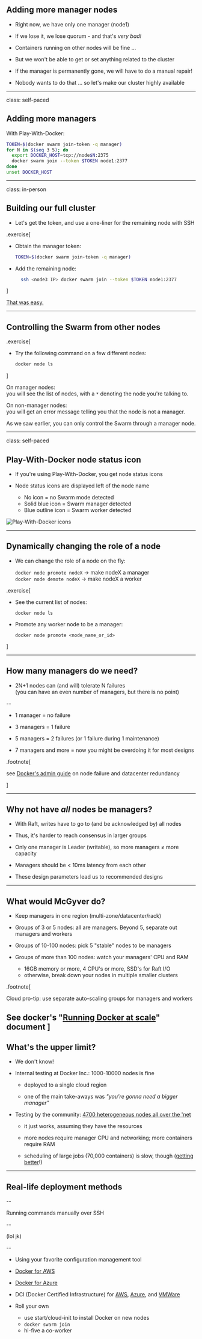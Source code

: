 ## Adding more manager nodes

- Right now, we have only one manager (node1)

- If we lose it, we lose quorum - and that's *very bad!*

- Containers running on other nodes will be fine ...

- But we won't be able to get or set anything related to the cluster

- If the manager is permanently gone, we will have to do a manual repair!

- Nobody wants to do that ... so let's make our cluster highly available

---

class: self-paced

## Adding more managers

With Play-With-Docker:

```bash
TOKEN=$(docker swarm join-token -q manager)
for N in $(seq 3 5); do
  export DOCKER_HOST=tcp://node$N:2375
  docker swarm join --token $TOKEN node1:2377
done
unset DOCKER_HOST
```

---

class: in-person

## Building our full cluster

- Let's get the token, and use a one-liner for the remaining node with SSH

.exercise[

- Obtain the manager token:
  ```bash
  TOKEN=$(docker swarm join-token -q manager)
  ```

- Add the remaining node:
  ```bash
    ssh <node3 IP> docker swarm join --token $TOKEN node1:2377
  ```

]

[That was easy.](https://www.youtube.com/watch?v=3YmMNpbFjp0)

---

## Controlling the Swarm from other nodes

.exercise[

- Try the following command on a few different nodes:
  ```bash
  docker node ls
  ```

]

On manager nodes:
<br/>you will see the list of nodes, with a `*` denoting
the node you're talking to.

On non-manager nodes:
<br/>you will get an error message telling you that
the node is not a manager.

As we saw earlier, you can only control the Swarm through a manager node.

---

class: self-paced

## Play-With-Docker node status icon

- If you're using Play-With-Docker, you get node status icons

- Node status icons are displayed left of the node name

  - No icon = no Swarm mode detected
  - Solid blue icon = Swarm manager detected
  - Blue outline icon = Swarm worker detected

![Play-With-Docker icons](images/pwd-icons.png)

---

## Dynamically changing the role of a node

- We can change the role of a node on the fly:

  `docker node promote nodeX` → make nodeX a manager
  <br/>
  `docker node demote nodeX` → make nodeX a worker

.exercise[

- See the current list of nodes:
  ```
  docker node ls
  ```

- Promote any worker node to be a manager:
  ```
  docker node promote <node_name_or_id>
  ```

]

---

## How many managers do we need?

- 2N+1 nodes can (and will) tolerate N failures
  <br/>(you can have an even number of managers, but there is no point)

--

- 1 manager = no failure

- 3 managers = 1 failure

- 5 managers = 2 failures (or 1 failure during 1 maintenance)

- 7 managers and more = now you might be overdoing it for most designs

.footnote[

 see [Docker's admin guide](https://docs.docker.com/engine/swarm/admin_guide/#add-manager-nodes-for-fault-tolerance) 
 on node failure and datacenter redundancy

]

---

## Why not have *all* nodes be managers?

- With Raft, writes have to go to (and be acknowledged by) all nodes

- Thus, it's harder to reach consensus in larger groups

- Only one manager is Leader (writable), so more managers ≠ more capacity

- Managers should be &#60; 10ms latency from each other

- These design parameters lead us to recommended designs

---

## What would McGyver do?

- Keep managers in one region (multi-zone/datacenter/rack)

- Groups of 3 or 5 nodes: all are managers. Beyond 5, separate out managers and workers

- Groups of 10-100 nodes: pick 5 "stable" nodes to be managers

- Groups of more than 100 nodes: watch your managers' CPU and RAM

  - 16GB memory or more, 4 CPU's or more, SSD's for Raft I/O
  - otherwise, break down your nodes in multiple smaller clusters

.footnote[

  Cloud pro-tip: use separate auto-scaling groups for managers and workers

  See docker's "[Running Docker at scale](https://success.docker.com/article/running-docker-ee-at-scale)" document
]
---

## What's the upper limit?

- We don't know!

- Internal testing at Docker Inc.: 1000-10000 nodes is fine

  - deployed to a single cloud region

  - one of the main take-aways was *"you're gonna need a bigger manager"*

- Testing by the community: [4700 heterogeneous nodes all over the 'net](https://sematext.com/blog/2016/11/14/docker-swarm-lessons-from-swarm3k/)

  - it just works, assuming they have the resources

  - more nodes require manager CPU and networking; more containers require RAM

  - scheduling of large jobs (70,000 containers) is slow, though ([getting better](https://github.com/moby/moby/pull/37372)!)

---

## Real-life deployment methods

--

Running commands manually over SSH

--

  (lol jk)

--

- Using your favorite configuration management tool

- [Docker for AWS](https://docs.docker.com/docker-for-aws/#quickstart)

- [Docker for Azure](https://docs.docker.com/docker-for-azure/)

- DCI (Docker Certified Infrastructure) for [AWS](https://success.docker.com/article/certified-infrastructures-aws), [Azure](https://success.docker.com/article/certified-infrastructures-azure), and [VMWare](https://success.docker.com/article/certified-infrastructures-vmware-vsphere)

- Roll your own

  - use start/cloud-init to install Docker on new nodes
  - `docker swarm join`
  - hi-five a co-worker
